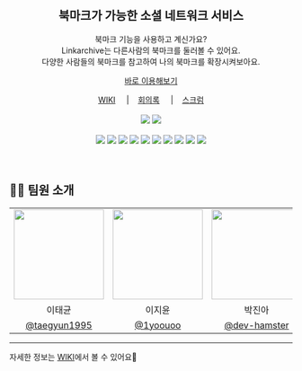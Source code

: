 <div align="center">
    <br />
    <h2>북마크가 가능한 소셜 네트워크 서비스</h2>
    <p>
        북마크 기능을 사용하고 계신가요?<br />
        Linkarchive는 다른사람의 북마크를 둘러볼 수 있어요. <br />
        다양한 사람들의 북마크를 참고하여 나의 북마크를 확장시켜보아요.
    </p>
    <p>
        <a href="https://www.link-archive.com/" target="_blank">바로 이용해보기</a>
    </p>
    <a href="https://github.com/linkarchive/Front-End/wiki" target="_blank">WIKI</a> &nbsp; &nbsp; |&nbsp; &nbsp; 
    <a href="https://github.com/linkarchive/Front-End/wiki/2023%E2%80%9004%E2%80%9019-%ED%9A%8C%EC%9D%98%EB%A1%9D" target="_blank">회의록</a> &nbsp; &nbsp; |&nbsp; &nbsp;
    <a href="https://github.com/linkarchive/Front-End/wiki/2023%E2%80%9007%E2%80%9004-%EC%8A%A4%ED%81%AC%EB%9F%BC" target="_blank">스크럼</a>
    <br /><br />
    <img src="https://hits.seeyoufarm.com/api/count/incr/badge.svg?url=https%3A%2F%2Fgithub.com%2Flinkarchive%2FFront-End&count_bg=%238F84ED&title_bg=%23555555&icon=&icon_color=%23E7E7E7&title=hits&edge_flat=false"/></a>
    <img src="https://img.shields.io/badge/release-1.0.0-8F84ED"> 
    <br /><br />
    <img src="https://img.shields.io/badge/next.js-13.3.4-black?logo=next.js">
    <img src="https://img.shields.io/badge/TypeScript-5.0.4-%23007ACC?logo=typescript">
    <img src="https://img.shields.io/badge/React-18.2.0-%2361DAFB?logo=react">
    <img src="https://img.shields.io/badge/Redux-4.2.1-%23764ABC?logo=redux">
    <img src="https://img.shields.io/badge/Axios-1.4.0-%23A33A3A">
    <img src="https://img.shields.io/badge/Styled--components-5.3.10-%23DB7093?logo=styled-components">
    <img src="https://img.shields.io/badge/React--query-4.29.5-%2320232a">
    <img src="https://img.shields.io/badge/ESLint-8.14.0-%234B32C3?logo=eslint">
    <img src="https://img.shields.io/badge/Prettier-2.6.2-%23F7B93E?logo=prettier">
    <img src="https://img.shields.io/badge/Vercel-%23000000?logo=vercel">

</div>
<br /><br />




<!-- ## 🚀 프로젝트 소개 -->

<!-- <img src="https://i.imgur.com/j5kF45V.png" />

 🎨 <b>게임 설명</b>
> 1. **나만의 단어를 만들어요!**  
게임이 시작하면 모든 유저는 다른 사람이 그릴 단어를 써서 제출해요.  
> 2. **그림을 그려봐요!**  
다른 유저가 제출한 독특한 단어를 그림으로 묘사해요.  
> 3. **무슨 그림인가요?**  
다른 유저가 무엇을 그렸는지 맞추어봐요.  
> 4. **짜잔! 나만의 단어가 어떻게 변했을까요?**  
내가 적은 단어가 여러 유저를 거쳐 어떻게 바뀌었는지 다같이 확인해봐요.

<br /> -->

<!-- ## 🛠 주요 기능 -->

 <!-- <table>
    <tr>
      <td align="center">메인</td>
      <td align="center">게임 로비</td>
    </tr>
    <tr>
      <td align="center"><img src="https://user-images.githubusercontent.com/68578916/208236070-54e9dd7b-b759-431a-a45e-855603a3ad32.png" width="500" /></td>
      <td align="center"><img src="https://i.imgur.com/jmaE5tl.png" /></td>
    </tr>
    <tr>
      <td align="center">그림 보고 답하기</td>
      <td align="center">단어 보고 그리기</td>
    </tr>
    <tr>
      <td align="center"><img src="https://i.imgur.com/SytOLd2.png" /></td>
      <td align="center"><img src="https://i.imgur.com/nlhj1R5.pngg" /></td>
    </tr>
    <tr>
      <td align="center">게임 결과 확인</td>
      <td align="center">어드민 페이지</td>
    </tr>
    <tr>
      <td align="center"><img src="https://i.imgur.com/i9v2reE.png" /></td>
      <td align="center"><img src="https://user-images.githubusercontent.com/33686751/208235589-d43b71f0-e0d9-461b-bdea-6a39a56f2431.png" /></td>
    </tr>
 </table> -->

<!-- <h2>⚙️ 인프라 구조</h2> -->

<!-- <img src="https://user-images.githubusercontent.com/33686751/207779000-5deeaae6-4ac2-426b-86cf-223d4bfe7b2e.png" width="800" />
<img src="https://user-images.githubusercontent.com/33686751/207778406-66108b03-ad69-41e8-ae9c-0c8b4aeaa2c5.png" width="800" /> -->

<h2>🧑‍💻 팀원 소개</h2>
  <table>
    <tr>
      <td align="center"><img src="https://github.com/taegyun1995.png" width="160"></td>
      <td align="center"><img src="https://github.com/1yoouoo.png" width="160"></td>
      <td align="center"><img src="https://github.com/dev-hamster.png" width="160"></td>
      <td align="center"><img src="https://github.com/esubine.png" width="160"></td>
    </tr>
    <tr>
      <td align="center">이태균</td>
      <td align="center">이지윤</td>
      <td align="center">박진아</td>
      <td align="center">이수빈</td>
    </tr>
    <tr>
      <td align="center"><a href="https://github.com/taegyun1995" target="_blank">@taegyun1995</a></td>
      <td align="center"><a href="https://github.com/1yoouoo" target="_blank" width="160">@1yoouoo</a></td>
      <td align="center"><a href="https://github.com/dev-hamster" target="_blank">@dev-hamster</a></td>
      <td align="center"><a href="https://github.com/esubine" target="_blank">@esubine</a></td>
    </tr>
  </table>
  
  
  ---
자세한 정보는 [WIKI](https://github.com/linkarchive/Front-End/wiki)에서 볼 수 있어요📝
